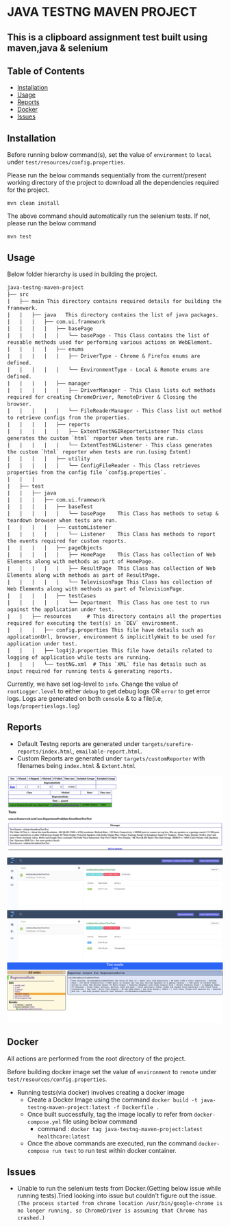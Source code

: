 # JAVA TESTNG MAVEN PROJECT

## This is a clipboard assignment test built using maven,java & selenium


## Table of Contents

- [Installation](#installation)
- [Usage](#usage)
- [Reports](#reports)
- [Docker](#docker)
- [Issues](#issues)

## Installation

Before running below command(s), set the value of `environment` to `local` under `test/resources/config.properties`.

Please run the below commands sequentially from the current/present working directory of the project to download all the dependencies required for the project.

```
mvn clean install
```
The above command should automatically run the selenium tests. If not, please run the below command

```
mvn test
```

## Usage

Below folder hierarchy is used in building the project.

```
java-testng-maven-project
├── src 
|   ├── main This directory contains required details for building the framework.
|   |   ├── java   This directory contains the list of java packages.
|   |   |   ├── com.ui.framework 
|   |   |   |   ├── basePage 
|   |   |   |   |   └── basePage - This Class contains the list of reusable methods used for performing various actions on WebElement.
|   |   |   |   ├── enums
|   |   |   |   |   ├── DriverType - Chrome & Firefox enums are defined.
|   |   |   |   |   └── EnvironmentType - Local & Remote enums are defined. 
|   |   |   |   ├── manager
|   |   |   |   |   ├── DriverManager - This Class lists out methods required for creating ChromeDriver, RemoteDriver & Closing the browser.
|   |   |   |   |   └── FileReaderManager - This Class list out method to retrieve configs from the properties.
|   |   |   |   ├── reports
|   |   |   |   |   ├── ExtentTestNGIReporterListener This class generates the custom `html` reporter when tests are run.
|   |   |   |   |   └── ExtentTestNGListener - This class generates the custom `html` reporter when tests are run.(using Extent)
|   |   |   |   ├── utility
|   |   |   |   |   └── ConfigFileReader - This Class retrieves properties from the config file `config.properties`.
|   |   |
|   ├── test
|   |   ├── java
|   |   |   ├── com.ui.framework
|   |   |   |   ├── baseTest    
|   |   |   |   |   └── basePage    This Class has methods to setup & teardown browser when tests are run.    
|   |   |   |   ├── customListener
|   |   |   |   |   └── Listener    This Class has methods to report the events required for custom reports.
|   |   |   |   ├── pageObjects
|   |   |   |   |   ├── HomePage    This Class has collection of Web Elements along with methods as part of HomePage.
|   |   |   |   |   ├── ResultPage  This Class has collection of Web Elements along with methods as part of ResultPage.
|   |   |   |   |   └── TelevisionPage This Class has collection of Web Elements along with methods as part of TelevisionPage.
|   |   |   |   ├── testCases
|   |   |   |   |   └── Department  This Class has one test to run against the application under test.
|   |   ├── resources     # This directory contains all the properties required for executing the test(s) in `DEV` environment.
|   |   |   ├── config.properties This file have details such as applicationUrl, browser, environment & implicitlyWait to be used for application under test.
|   |   |   ├── log4j2.properties This file have details related to logging of application while tests are running.
|   |   |   └── testNG.xml  # This `XML` file has details such as input required for running tests & generating reports.
```

Currently, we have set log-level to `info`.
Change the value of `rootLogger.level` to either `debug` to get debug logs OR `error` to get error logs.
Logs are generated on both `console` & to a file(i.e, `logs/propertieslogs.log`)

## Reports

- Default Testng reports are generated under `targets/surefire-reports/index.html`, `emailable-report.html`.
- Custom Reports are generated under `targets/customReporter` with filenames being `index.html` & `Extent.html`

![Alt text](/screenshots/emailable_Report.png?raw=true "Reports")
![Alt text](/screenshots/Extent_Report.png?raw=true "Reports")
![Alt text](/screenshots/Report.png?raw=true "Reports")
![Alt text](/screenshots/Testng_Report.png?raw=true "Reports")

## Docker

All actions are performed from the root directory of the project.

Before building docker image set the value of `environment` to `remote` under `test/resources/config.properties`.

- Running tests(via docker) involves creating a docker image
  - Create a Docker Image using the command `docker build -t java-testng-maven-project:latest -f Dockerfile .`
  - Once built successfully, tag the image locally to refer from `docker-compose.yml` file using below command
    - command : `docker tag java-testng-maven-project:latest healthcare:latest`
  - Once the above commands are executed, run the command `docker-compose run test` to run test within docker container.

## Issues

- Unable to run the selenium tests from Docker.(Getting below issue while running tests).Tried looking into issue but couldn't figure out the issue.
  `(The process started from chrome location /usr/bin/google-chrome is no longer running, so ChromeDriver is assuming that Chrome has crashed.)`

